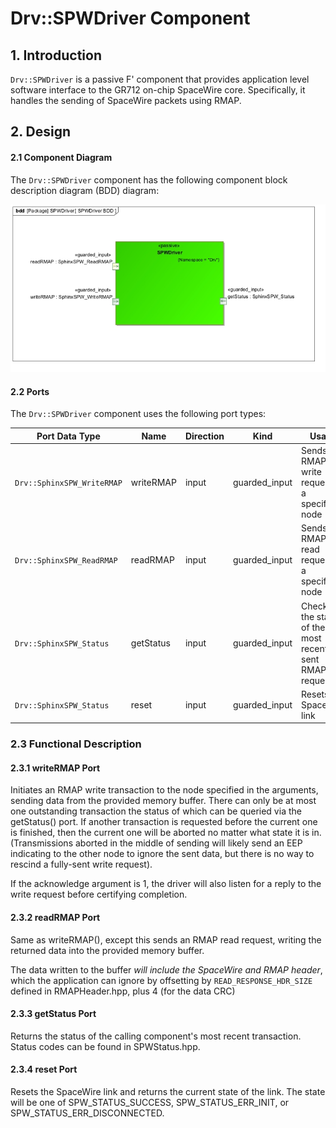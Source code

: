 Drv::SPWDriver Component
===

## 1. Introduction

`Drv::SPWDriver` is a passive F' component that provides application level
software interface to the GR712 on-chip SpaceWire core. Specifically, it
handles the sending of SpaceWire packets using RMAP.

## 2. Design

#### 2.1 Component Diagram

The `Drv::SPWDriver` component has the following component block description
diagram (BDD) diagram:

![`Drv::SPWDriver` Diagram](img/SPWDriverBDD.jpg "Drv::SPWDriver")

#### 2.2 Ports

The `Drv::SPWDriver` component uses the following port types:

| Port Data Type             | Name      | Direction | Kind          | Usage                                                    |
|----------------------------|-----------|-----------|---------------|----------------------------------------------------------|
| `Drv::SphinxSPW_WriteRMAP` | writeRMAP | input     | guarded_input | Sends an RMAP write request to a specified node          |
| `Drv::SphinxSPW_ReadRMAP`  | readRMAP  | input     | guarded_input | Sends an RMAP read request to a specified node           |
| `Drv::SphinxSPW_Status`    | getStatus | input     | guarded_input | Checks the status of the most recently sent RMAP request |
| `Drv::SphinxSPW_Status`    | reset     | input     | guarded_input | Resets the SpaceWire link                                |

### 2.3 Functional Description

#### 2.3.1 writeRMAP Port

Initiates an RMAP write transaction to the node specified in the arguments,
sending data from the provided memory buffer. There can only be at most one
outstanding transaction the status of which can be queried via the getStatus()
port. If another transaction is requested before the current one is finished,
then the current one will be aborted no matter what state it is in.
(Transmissions aborted in the middle of sending will likely send an EEP
indicating to the other node to ignore the sent data, but there is no way to
rescind a fully-sent write request).

If the acknowledge argument is 1, the driver will also listen for a reply to
the write request before certifying completion. 

#### 2.3.2 readRMAP Port

Same as writeRMAP(), except this sends an RMAP read request, writing the
returned data into the provided memory buffer. 

The data written to the buffer _will include the SpaceWire and RMAP header_,
which the application can ignore by offsetting by `READ_RESPONSE_HDR_SIZE`
defined in RMAPHeader.hpp, plus 4 (for the data CRC)

#### 2.3.3 getStatus Port

Returns the status of the calling component's most recent transaction. Status
codes can be found in SPWStatus.hpp.

#### 2.3.4 reset Port

Resets the SpaceWire link and returns the current state of the link. The state
will be one of SPW_STATUS_SUCCESS, SPW_STATUS_ERR_INIT, or
SPW_STATUS_ERR_DISCONNECTED.

